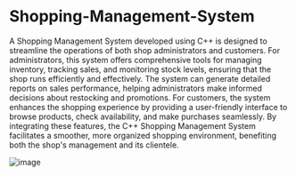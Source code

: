 # Shopping-Management-System
A Shopping Management System developed using C++ is designed to streamline the operations of both shop administrators and customers. For administrators, this system offers comprehensive tools for managing inventory, tracking sales, and monitoring stock levels, ensuring that the shop runs efficiently and effectively. The system can generate detailed reports on sales performance, helping administrators make informed decisions about restocking and promotions. For customers, the system enhances the shopping experience by providing a user-friendly interface to browse products, check availability, and make purchases seamlessly. By integrating these features, the C++ Shopping Management System facilitates a smoother, more organized shopping environment, benefiting both the shop's management and its clientele.


![image](https://github.com/Pratyuush/Shopping-Management-System/assets/145635909/eccf75e0-28aa-4a9d-885c-4cbbf327ec90)




